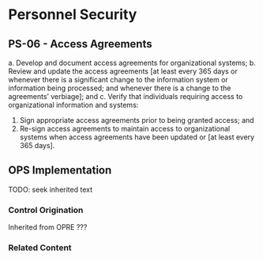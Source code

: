# Personnel Security
## PS-06 - Access Agreements

a. Develop and document access agreements for organizational systems;
b. Review and update the access agreements [at least every 365 days or whenever there is a significant change to the information system or information being processed; and whenever there is a change to the agreements’ verbiage]; and
c. Verify that individuals requiring access to organizational information and systems: 
1. Sign appropriate access agreements prior to being granted access; and
2. Re-sign access agreements to maintain access to organizational systems when access agreements have been updated or [at least every 365 days].

## OPS Implementation

TODO: seek inherited text

### Control Origination

Inherited from OPRE  ???

### Related Content
